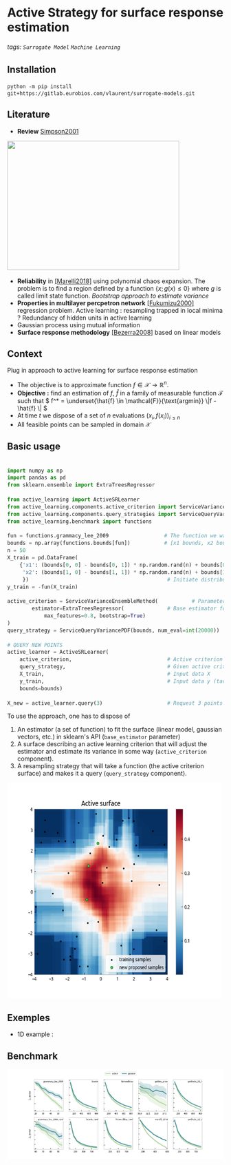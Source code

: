 
# Active  Strategy for surface response estimation
###### tags: `Surrogate Model` `Machine Learning`

## Installation

```shell
python -m pip install git+https://gitlab.eurobios.com/vlaurent/surrogate-models.git
```

## Literature 
* **Review** [Simpson2001](https://ntrs.nasa.gov/api/citations/19990087092/downloads/19990087092.pdf)

<img height="300" src="https://i.imgur.com/w571mZ7.png" width="400"/>

* **Reliability** in [[Marelli2018]](https://arxiv.org/pdf/1709.01589) using polynomial chaos expansion. The problem is to find a region defined by a function $\{x ; \, g(x) \leqslant 0\}$ where $g$ is called limit state function. *Bootstrap approach to estimate variance* 
* **Properties in multilayer percpetron network** [[Fukumizu2000]](https://citeseerx.ist.psu.edu/viewdoc/download?doi=10.1.1.51.1885&rep=rep1&type=pdf) regression problem. Active learning : resampling trapped in local minima ? Redundancy of hidden units in active learning
* Gaussian process using mutual information 
* **Surface response methodology** [[Bezerra2008]](https://d1wqtxts1xzle7.cloudfront.net/45518928/Response_Surface_Methodology_RSM_as_a_20160510-11788-z5s7f4-with-cover-page-v2.pdf?Expires=1647600354&Signature=FWuGdH4xQIPYbo6gjfofYOvSiNCZknuwktVpgOuRU0wbBAjHhrN2a2cYCoLaqFmhLzuJNl~TeX2iXFh7rYFlAfgBwqQh6-lV29XxuU6AJTqj6lkP2MaIMHke4RMcJ6mJN39lXcfg6Ohf5D9TnD7v-Eze4fHCHbklEk9REPok6O0V3MIvx7A4XriV5Tffe5yu1HZ1fCuHBULS5PiRyuRBzKavclvPFQBPDWx5-J~y9a85oB6JGcey3VId7fvtfRUGXXn49WqHm3fJfqpLbYj62drFGjE6XcmBWm1CzBn0Guaf~ig8k6JfI9wOrErxofAkR8tjnd51VUAelB0XCY4v1A__&Key-Pair-Id=APKAJLOHF5GGSLRBV4ZA) based on linear models
## Context 

Plug in approach to active learning for surface response estimation

* The objective is to approximate function $`f \in \mathcal{X} \rightarrow \mathbb{R}^n`$.
* **Objective :** find an estimation of $`f`$, $`\hat{f}`$ in a family of measurable function $`\mathcal{F}`$ such that $` f^* = \underset{\hat{f} \in \mathcal{F}}{\text{argmin}} \|f - \hat{f} \| `$ 
* At time $`t`$ we dispose of a set of $`n`$ evaluations $`(x_i, f(x_i))_{i\leqslant n}`$
* All feasible points can be sampled in domain $`\mathcal{X}`$

## Basic usage

```python

import numpy as np
import pandas as pd
from sklearn.ensemble import ExtraTreesRegressor

from active_learning import ActiveSRLearner
from active_learning.components.active_criterion import ServiceVarianceEnsembleMethod
from active_learning.components.query_strategies import ServiceQueryVariancePDF
from active_learning.benchmark import functions

fun = functions.grammacy_lee_2009                  # The function we want to learn
bounds = np.array(functions.bounds[fun])           # [x1 bounds, x2 bounds]
n = 50
X_train = pd.DataFrame(
    {'x1': (bounds[0, 0] - bounds[0, 1]) * np.random.rand(n) + bounds[0, 1],
     'x2': (bounds[1, 0] - bounds[1, 1]) * np.random.rand(n) + bounds[1, 1],
     })                                             # Initiate distribution
y_train = -fun(X_train)

active_criterion = ServiceVarianceEnsembleMethod(           # Parameters to be used to estimate the surface response
        estimator=ExtraTreesRegressor(              # Base estimator for the surface
            max_features=0.8, bootstrap=True)
)
query_strategy = ServiceQueryVariancePDF(bounds, num_eval=int(20000))

# QUERY NEW POINTS
active_learner = ActiveSRLearner(
    active_criterion,                               # Active criterion yields a surface
    query_strategy,                                 # Given active criterion surface, execute query 
    X_train,                                        # Input data X
    y_train,                                        # Input data y (target)
    bounds=bounds)

X_new = active_learner.query(3)                     # Request 3 points
```
To use the approach, one has to dispose of

1. An estimator (a set of function) to fit the surface (linear model, gaussian vectors, etc.) in sklearn's API (`base_estimator` parameter)
2. A surface describing an active learning criterion that will adjust the estimator and estimate its variance in some way (`active_criterion` component).
3. A resampling strategy that will take a function (the active criterion surface) and makes it a query (`query_strategy` component).



<img alt="benchmark" height="500" src="public/active_surface.png" width="500"/>

## Exemples

* 1D example :  


## Benchmark


![benchmark](public/active_vs_passive.png)



